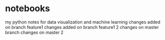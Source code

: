 # notebooks

my python notes for data visualization and machine learning
changes added on branch feature1
changes added on branch feature1 2
changes on master branch
changes on master 2

